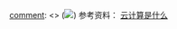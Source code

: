 [comment]: <> (![](https://timgsa.baidu.com/timg?image&quality=80&size=b9999_10000&sec=1514460813085&di=8152bb4426ffcbfaef15cc4b88947345&imgtype=0&src=http%3A%2F%2Fimgsrc.baidu.com%2Fimgad%2Fpic%2Fitem%2F0b7b02087bf40ad16d84f8d95c2c11dfa9eccea3.jpg))
参考资料： [云计算是什么](http://www.chinacloud.cn/show.aspx?id=15917&cid=17)


[comment]: <tags> (云计算)
[comment]: <description> (云计算科普)
[comment]: <title> (云计算是什么)
[comment]: <author> (夏洛之枫)